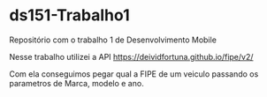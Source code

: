 # ds151-Trabalho1
Repositório com o trabalho 1 de Desenvolvimento Mobile


Nesse trabalho utilizei a API https://deividfortuna.github.io/fipe/v2/

Com ela conseguimos pegar qual a FIPE de um veiculo passando os parametros de Marca, modelo e ano.
